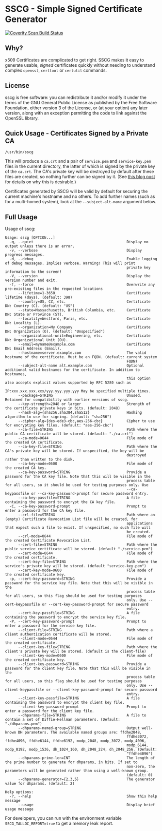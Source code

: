 # SSCG - Simple Signed Certificate Generator

<a href="https://scan.coverity.com/projects/sscg">
  <img alt="Coverity Scan Build Status"
       src="https://scan.coverity.com/projects/12070/badge.svg"/>
</a>

## Why?
x509 Certificates are complicated to get right. SSCG makes it easy to generate usable, _signed_ certificates quickly without needing to understand complex `openssl`, `certtool` or `certutil` commands.

## License
sscg is free software: you can redistribute it and/or modify it under the terms of the GNU General Public License as published by the Free Software Foundation, either version 3 of the License, or (at your option) any later version, along with an exception permitting the code to link against the OpenSSL library.

## Quick Usage - Certificates Signed by a Private CA
```
/usr/bin/sscg
````
This will produce a `ca.crt` and a pair of `service.pem` and `service-key.pem` files in the current directory, the latter of which is signed by the private key of the `ca.crt`. The CA's private key will be destroyed by default after these files are created, so nothing further can be signed by it. (See [this blog post](https://sgallagh.wordpress.com/2016/05/02/self-signed-ssltls-certificates-why-they-are-terrible-and-a-better-alternative/)  for details on why this is desirable.)

Certificates generated by SSCG will be valid by default for securing the current machine's hostname and no others. To add further names (such as for a multi-homed system), look at the `--subject-alt-name` argument below.


## Full Usage
Usage of sscg:
```
Usage: sscg [OPTION...]
  -q, --quiet                                           Display no output unless there is an error.
  -v, --verbose                                         Display progress messages.
  -d, --debug                                           Enable logging of debug messages. Implies verbose. Warning! This will print
                                                        private key information to the screen!
  -V, --version                                         Display the version number and exit.
  -f, --force                                           Overwrite any pre-existing files in the requested locations
      --lifetime=1-3650                                 Certificate lifetime (days). (default: 398)
      --country=US, CZ, etc.                            Certificate DN: Country (C). (default: "US")
      --state=Massachusetts, British Columbia, etc.     Certificate DN: State or Province (ST).
      --locality=Westford, Paris, etc.                  Certificate DN: Locality (L).
      --organization=My Company                         Certificate DN: Organization (O). (default: "Unspecified")
      --organizational-unit=Engineering, etc.           Certificate DN: Organizational Unit (OU).
      --email=myname@example.com                        Certificate DN: Email Address (Email).
      --hostname=server.example.com                     The valid hostname of the certificate. Must be an FQDN. (default: current system
                                                        FQDN)
      --subject-alt-name alt.example.com                Optional additional valid hostnames for the certificate. In addition to hostnames,
                                                        this option also accepts explicit values supported by RFC 5280 such as
                                                        IP:xxx.xxx.xxx.xxx/yyy.yyy.yyy.yyy May be specified multiple times.
      --package=STRING                                  Unused. Retained for compatibility with earlier versions of sscg.
      --key-strength=2048 or larger                     Strength of the certificate private keys in bits. (default: 2048)
      --hash-alg={sha256,sha384,sha512}                 Hashing algorithm to use for signing. (default: "sha256")
      --cipher-alg={des-ede3-cbc,aes-256-cbc}           Cipher to use for encrypting key files. (default: "aes-256-cbc")
      --ca-file=STRING                                  Path where the public CA certificate will be stored. (default: "./ca.crt")
      --ca-mode=0644                                    File mode of the created CA certificate.
      --ca-key-file=STRING                              Path where the CA's private key will be stored. If unspecified, the key will be
                                                        destroyed rather than written to the disk.
      --ca-key-mode=0600                                File mode of the created CA key.
      --ca-key-password=STRING                          Provide a password for the CA key file. Note that this will be visible in the
                                                        process table for all users, so it should be used for testing purposes only. Use
                                                        --ca-keypassfile or --ca-key-password-prompt for secure password entry.
      --ca-key-passfile=STRING                          A file containing the password to encrypt the CA key file.
  -C, --ca-key-password-prompt                          Prompt to enter a password for the CA key file.
      --crl-file=STRING                                 Path where an (empty) Certificate Revocation List file will be created, for
                                                        applications that expect such a file to exist. If unspecified, no such file will
                                                        be created.
      --crl-mode=0644                                   File mode of the created Certificate Revocation List.
      --cert-file=STRING                                Path where the public service certificate will be stored. (default "./service.pem")
      --cert-mode=0644                                  File mode of the created certificate.
      --cert-key-file=STRING                            Path where the service's private key will be stored. (default "service-key.pem")
      --cert-key-mode=0600                              File mode of the created certificate key.
  -p, --cert-key-password=STRING                        Provide a password for the service key file. Note that this will be visible in the
                                                        process table for all users, so this flag should be used for testing purposes
                                                        only. Use --cert-keypassfile or --cert-key-password-prompt for secure password
                                                        entry.
      --cert-key-passfile=STRING                        A file containing the password to encrypt the service key file.
  -P, --cert-key-password-prompt                        Prompt to enter a password for the service key file.
      --client-file=STRING                              Path where a client authentication certificate will be stored.
      --client-mode=0644                                File mode of the created certificate.
      --client-key-file=STRING                          Path where the client's private key will be stored. (default is the client-file)
      --client-key-mode=0600                            File mode of the created certificate key.
      --client-key-password=STRING                      Provide a password for the client key file. Note that this will be visible in the
                                                        process table for all users, so this flag should be used for testing purposes
                                                        only. Use --client-keypassfile or --client-key-password-prompt for secure password
                                                        entry.
      --client-key-passfile=STRING                      A file containing the password to encrypt the client key file.
      --client-key-password-prompt                      Prompt to enter a password for the client key file.
      --dhparams-file=STRING                            A file to contain a set of Diffie-Hellman parameters. (Default: "./dhparams.pem")
      --dhparams-named-group=STRING                     Output well-known DH parameters. The available named groups are: ffdhe2048,
                                                        ffdhe3072, ffdhe4096, ffdhe6144, ffdhe8192, modp_2048, modp_3072, modp_4096,
                                                        modp_6144, modp_8192, modp_1536, dh_1024_160, dh_2048_224, dh_2048_256. (Default:
                                                        "ffdhe4096")
      --dhparams-prime-len=INT                          The length of the prime number to generate for dhparams, in bits. If set to
                                                        non-zero, the parameters will be generated rather than using a well-known group.
                                                        (default: 0)
      --dhparams-generator={2,3,5}                      The generator value for dhparams. (default: 2)

Help options:
  -?, --help                                            Show this help message
      --usage                                           Display brief usage message
```

For developers, you can run with the environment variable `SSCG_TALLOC_REPORT=true` to get a memory leak report.
